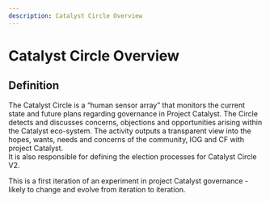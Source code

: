 ```yaml
---
description: Catalyst Circle Overview
---
```


# Catalyst Circle Overview

## Definition

The Catalyst Circle is a “human sensor array” that monitors the current state and future plans regarding governance in Project Catalyst. The Circle detects and discusses concerns, objections and opportunities arising within the Catalyst eco-system. The activity outputs a transparent view into the hopes, wants, needs and concerns of the community, IOG and CF with project Catalyst.  
It is also responsible for defining the election processes for Catalyst Circle V2.

This is a first iteration of an experiment in project Catalyst governance - likely to change and evolve from iteration to iteration.

